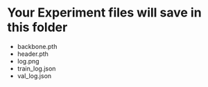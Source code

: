 # Your Experiment files will save in this folder
- backbone.pth
- header.pth
- log.png
- train_log.json
- val_log.json
